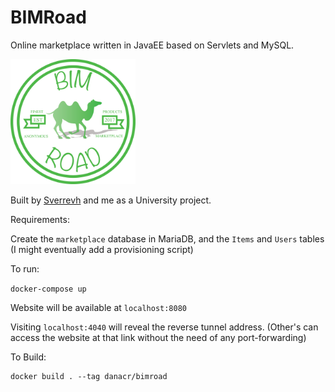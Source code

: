 # BIMRoad

Online marketplace written in JavaEE based on Servlets and MySQL. 

<img src="https://github.com/danacr/BIMRoad/blob/master/web/Logo.png" alt="logo" width="200"/>

Built by [Sverrevh](https://github.com/sverrevh) and me as a University project.

Requirements:

Create the `marketplace` database in MariaDB, and the `Items` and `Users` tables (I might eventually add a provisioning script)

To run:

`docker-compose up`

Website will be available at `localhost:8080`

Visiting `localhost:4040` will reveal the reverse tunnel address. (Other's can access the website at that link without the need of any port-forwarding)

To Build:

```
docker build . --tag danacr/bimroad
```
